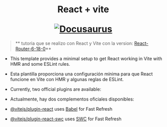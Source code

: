 <h1 align="center">
  <p align="center">React + vite </p>
  <a href="https://docusaurus.io"><img src="https://docusaurus.io/img/slash-introducing.svg" alt="Docusaurus"></a>
</h1>

>** tutoria que se realizo con React y Vite con la version: [React-Router-6-18-0](https://reactrouter.com/en/6.18.0/start/tutorial)** 

 
- This template provides a minimal setup to get React working in Vite with HMR and some ESLint rules.

- Esta plantilla proporciona una configuración mínima para que React funcione en Vite con HMR y algunas reglas de ESLint.

- Currently, two official plugins are available:

- Actualmente, hay dos complementos oficiales disponibles:


- [@vitejs/plugin-react](https://github.com/vitejs/vite-plugin-react/blob/main/packages/plugin-react/README.md) uses [Babel](https://babeljs.io/) for Fast Refresh
- [@vitejs/plugin-react-swc](https://github.com/vitejs/vite-plugin-react-swc) uses [SWC](https://swc.rs/) for Fast Refresh
